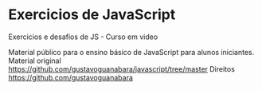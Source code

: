 # Exercicios de JavaScript
 Exercicios e desafios de JS - Curso em video

Material público para o ensino básico de JavaScript para alunos iniciantes. 
Material original https://github.com/gustavoguanabara/javascript/tree/master
Direitos https://github.com/gustavoguanabara
